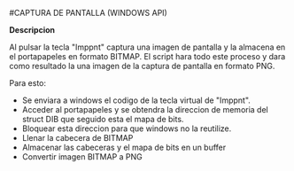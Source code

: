 #CAPTURA DE PANTALLA (WINDOWS API)

**Descripcion**

Al pulsar la tecla "Imppnt" captura una imagen de pantalla y la almacena en el portapapeles en formato BITMAP. 
El script hara todo este proceso y dara como resultado la una imagen de la captura de pantalla en formato PNG.

Para esto:
* Se enviara a windows el codigo de la tecla virtual de "Imppnt". 
* Acceder al portapapeles y se obtendra la direccion de memoria del struct DIB que seguido esta el mapa de bits.
* Bloquear esta direccion para que windows no la reutilize.
* Llenar la cabecera de BITMAP
* Almacenar las cabeceras y el mapa de bits en un buffer
* Convertir imagen BITMAP a PNG

